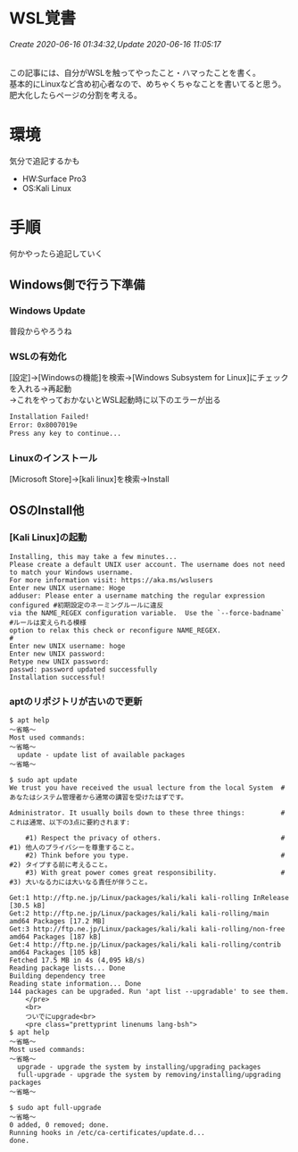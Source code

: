# WSL覚書
###### Create 2020-06-16 01:34:32,Update 2020-06-16 11:05:17
この記事には、自分がWSLを触ってやったこと・ハマったことを書く。  
基本的にLinuxなど含め初心者なので、めちゃくちゃなことを書いてると思う。  
肥大化したらページの分割を考える。

# 環境
気分で追記するかも
- HW:Surface Pro3
- OS:Kali Linux

# 手順
何かやったら追記していく
## Windows側で行う下準備
### Windows Update
普段からやろうね
### WSLの有効化
[設定]→[Windowsの機能]を検索→[Windows Subsystem for Linux]にチェックを入れる→再起動  
→これをやっておかないとWSL起動時に以下のエラーが出る
```bash
Installation Failed!
Error: 0x8007019e
Press any key to continue...
```
### Linuxのインストール
[Microsoft Store]→[kali linux]を検索→Install<br>

## OSのInstall他
### [Kali Linux]の起動
```shell
Installing, this may take a few minutes...
Please create a default UNIX user account. The username does not need to match your Windows username.
For more information visit: https://aka.ms/wslusers
Enter new UNIX username: Hoge
adduser: Please enter a username matching the regular expression configured #初期設定のネーミングルールに違反
via the NAME_REGEX configuration variable.  Use the `--force-badname`       #ルールは変えられる模様
option to relax this check or reconfigure NAME_REGEX.                       #
Enter new UNIX username: hoge
Enter new UNIX password:
Retype new UNIX password:
passwd: password updated successfully
Installation successful!
```

### aptのリポジトリが古いので更新
```shell
$ apt help
～省略～
Most used commands:
～省略～
  update - update list of available packages
～省略～

$ sudo apt update
We trust you have received the usual lecture from the local System  #あなたはシステム管理者から通常の講習を受けたはずです。

Administrator. It usually boils down to these three things:         #これは通常、以下の3点に要約されます:

    #1) Respect the privacy of others.                              #    #1) 他人のプライバシーを尊重すること。
    #2) Think before you type.                                      #    #2) タイプする前に考えること。
    #3) With great power comes great responsibility.                #    #3) 大いなる力には大いなる責任が伴うこと。

Get:1 http://ftp.ne.jp/Linux/packages/kali/kali kali-rolling InRelease [30.5 kB]
Get:2 http://ftp.ne.jp/Linux/packages/kali/kali kali-rolling/main amd64 Packages [17.2 MB]
Get:3 http://ftp.ne.jp/Linux/packages/kali/kali kali-rolling/non-free amd64 Packages [187 kB]
Get:4 http://ftp.ne.jp/Linux/packages/kali/kali kali-rolling/contrib amd64 Packages [105 kB]
Fetched 17.5 MB in 4s (4,095 kB/s)
Reading package lists... Done
Building dependency tree
Reading state information... Done
144 packages can be upgraded. Run 'apt list --upgradable' to see them.
	</pre>
	<br>
	ついでにupgrade<br>
	<pre class="prettyprint linenums lang-bsh">
$ apt help
～省略～
Most used commands:
～省略～
  upgrade - upgrade the system by installing/upgrading packages
  full-upgrade - upgrade the system by removing/installing/upgrading packages
～省略～

$ sudo apt full-upgrade
～省略～
0 added, 0 removed; done.
Running hooks in /etc/ca-certificates/update.d...
done.
```